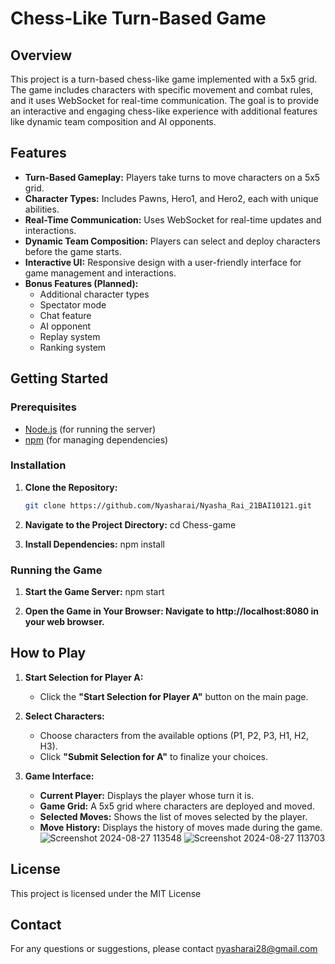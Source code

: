 # Chess-Like Turn-Based Game

## Overview

This project is a turn-based chess-like game implemented with a 5x5 grid. The game includes characters with specific movement and combat rules, and it uses WebSocket for real-time communication. The goal is to provide an interactive and engaging chess-like experience with additional features like dynamic team composition and AI opponents.

## Features

- **Turn-Based Gameplay:** Players take turns to move characters on a 5x5 grid.
- **Character Types:** Includes Pawns, Hero1, and Hero2, each with unique abilities.
- **Real-Time Communication:** Uses WebSocket for real-time updates and interactions.
- **Dynamic Team Composition:** Players can select and deploy characters before the game starts.
- **Interactive UI:** Responsive design with a user-friendly interface for game management and interactions.
- **Bonus Features (Planned):**
  - Additional character types
  - Spectator mode
  - Chat feature
  - AI opponent
  - Replay system
  - Ranking system

## Getting Started

### Prerequisites

- [Node.js](https://nodejs.org/) (for running the server)
- [npm](https://www.npmjs.com/) (for managing dependencies)

### Installation

1. **Clone the Repository:**
   ```bash
   git clone https://github.com/Nyasharai/Nyasha_Rai_21BAI10121.git

2. **Navigate to the Project Directory:**
   cd Chess-game
   
3. **Install Dependencies:**
   npm install

### Running the Game

1. **Start the Game Server:**
   npm start

2. **Open the Game in Your Browser: Navigate to http://localhost:8080 in your web browser.**

## How to Play

1. **Start Selection for Player A:**
   - Click the **"Start Selection for Player A"** button on the main page.

2. **Select Characters:**
   - Choose characters from the available options (P1, P2, P3, H1, H2, H3).
   - Click **"Submit Selection for A"** to finalize your choices.

3. **Game Interface:**
   - **Current Player:** Displays the player whose turn it is.
   - **Game Grid:** A 5x5 grid where characters are deployed and moved. 
   - **Selected Moves:** Shows the list of moves selected by the player.
   - **Move History:** Displays the history of moves made during the game.
![Screenshot 2024-08-27 113548](https://github.com/user-attachments/assets/e0f461d7-6c63-4a95-9259-2c7184422ec5)
![Screenshot 2024-08-27 113703](https://github.com/user-attachments/assets/7e2b8a91-6b1e-40c7-aaba-d8f7f83b282a)

## License

This project is licensed under the MIT License

## Contact

For any questions or suggestions, please contact nyasharai28@gmail.com

